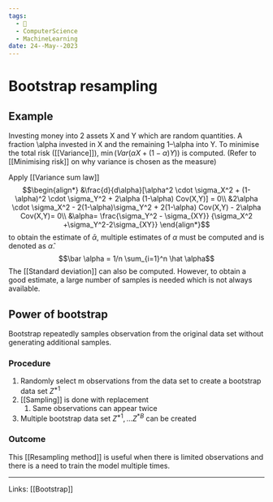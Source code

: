 ```yaml
---
tags:
  - 🌱
  - ComputerScience
  - MachineLearning
date: 24--May--2023
---
```


# Bootstrap resampling

## Example
Investing money into 2 assets X and Y which are random quantities. A fraction \alpha invested in X and the remaining 1–\alpha into Y. To minimise the total risk ([[Variance]]), $\min(Var(\alpha X + (1-\alpha)Y))$ is computed. (Refer to [[Minimising risk]] on why variance is chosen as the measure)

Apply [[Variance sum law]]
$$\begin{align*}
&\frac{d}{d\alpha}[\alpha^2 \cdot \sigma_X^2 + (1-\alpha)^2 \cdot \sigma_Y^2 + 2\alpha (1-\alpha) Cov(X,Y)] = 0\\
&2\alpha \cdot \sigma_X^2 - 2(1-\alpha)\sigma_Y^2 + 2(1-\alpha) Cov(X,Y) - 2\alpha Cov(X,Y)= 0\\
&\alpha= \frac{\sigma_Y^2 - \sigma_{XY}} {\sigma_X^2 +\sigma_Y^2-2\sigma_{XY}}
\end{align*}$$
to obtain the estimate of $\bar \alpha$, multiple estimates of $\alpha$ must be computed and is denoted as $\hat \alpha$.
$$\bar \alpha = 1/n \sum_{i=1}^n \hat \alpha$$
The [[Standard deviation]] can also be computed. However, to obtain a good estimate, a large number of samples is needed which is not always available.

## Power of bootstrap
Bootstrap repeatedly samples observation from the original data set without generating additional samples.
### Procedure
1. Randomly select m observations from the data set to create a bootstrap data set $Z^{*1}$
2. [[Sampling]] is done with replacement
    1. Same observations can appear twice
3. Multiple bootstrap data set $Z^{*1},...Z^{*B}$ can be created
### Outcome
This [[Resampling method]] is useful when there is limited observations and there is a need to train the model multiple times.

---
Links: [[Bootstrap]]
